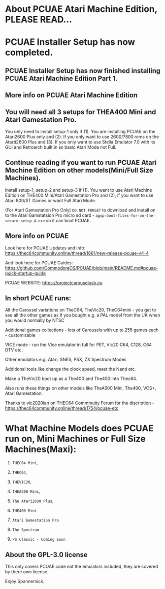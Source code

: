 # About PCUAE Atari Machine Edition, PLEASE READ...

# PCUAE Installer Setup has now completed.
## PCUAE Installer Setup has now finished installing PCUAE Atari Machine Edition Part 1.

## More info on PCUAE Atari Machine Edition


## You will need all 3 setups for THEA400 Mini and Atari Gamestation Pro.


You only need to install setup-1 only if (1). You are installing PCUAE on the Atari2600 Plus only and (2). If you only want to use 2600/7800 roms on the Atarti2600 Plus and (3). If you only want to use Stella Emulator 7.0 with its GUI and Retroarch built in so basic Atari Mode not Full.

## Continue reading if you want to run PCUAE Atari Machine Edition on other models(Mini/Full Size Machines).

Install setup-1, setup-2 and setup-3 if (1). You want to use Atari Machine Edition on THE400 Mini/Atari Gamestation Pro and (2), if you want to use Atari 800/ST Games or want Full Atari Mode.


(For Atari Gamestation Pro Only) `DO NOT FORGET` to download and install on to the Atari Gamstatsion Pro micro sd card - `agsp-boot-files-for-on-the-sdcard-setup-4.exe` so it can boot PCUAE.


## More info on PCUAE

Look here for PCUAE Updates and info: https://thec64community.online/thread/1681/new-release-pcuae-v4-4

And look here for PCUAE Guides: https://github.com/CommodoreOS/PCUAE/blob/main/README.md#pcuae-quick-startup-guide

PCUAE WEBSITE: https://projectcarouselusb.eu

## In short PCUAE runs:

All the Carousel variations on TheC64, TheVic20, TheC64mini - you get to see all the other games as if you bought e.g. a PAL model from the UK when you would normally by NTSC

Additional games collections - lots of Carousels with up to 255 games each - customisable

VICE mode - run the Vice emulator in full for PET, Vic20 C64, C128, C64 DTV etc.

Other emulators e.g. Atari, SNES, PSX, ZX Spectrum Modes

Additional tools like change the clock speed, reset the Nand etc.

Make a TheVic20 boot up as a The400 and The400 into Thec64.

Also runs these things on other models like TheA500 Mini, The400, VCS+, Atari Gamestation.

Thanks to vic2020ian on THEC64 Commmuity Forum for the discription - https://thec64community.online/thread/1754/pcuae-etc

## 

What Machine Models does PCUAE run on, Mini Machines or Full Size Machines(Maxi):
================================

1. `THEC64 Mini`,

2. `THEC64`,

3. `THEVIC20`,

4. `THEA500 Mini`,

5. `The Atari2600 Plus`,

6. `THE400 Mini`

7. `Atari Gamestation Pro`

8. `The Spectrum`

9. `PS Classic - Coming soon`

## About the GPL-3.0 license

This only covers PCUAE code not the emulators included, they are covered by there own license.

 Enjoy Spannernick.
